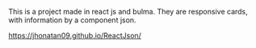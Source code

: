 This is a project made in react js and bulma.
They are responsive cards, with information by a component json.

https://jhonatan09.github.io/ReactJson/
